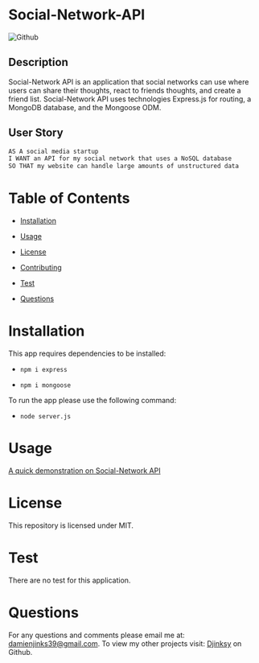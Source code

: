 # Social-Network-API

![Github](https://img.shields.io/badge/license-MIT-yellow.svg)

## Description

Social-Network API is an application that social networks can use where users can share their thoughts, react to friends thoughts, and create a friend list. Social-Network API uses technologies Express.js for routing, a MongoDB database, and the Mongoose ODM.

## User Story

```md
AS A social media startup
I WANT an API for my social network that uses a NoSQL database
SO THAT my website can handle large amounts of unstructured data
```

# Table of Contents
    
- [Installation](#installation)
    
- [Usage](#usage)
    
- [License](#license)
    
- [Contributing](#contributing)
    
- [Test](#test)
    
- [Questions](#questions)

# Installation 

This app requires dependencies to be installed:

- `npm i express`

- `npm i mongoose`

To run the app please use the following command:

- `node server.js`

# Usage 

[A quick demonstration on Social-Network API](https://drive.google.com/file/d/14kM8Y2zFnT9B4SXVY4ldHREXlRFS9ILi/view?usp=sharing)

# License 

This repository is licensed under MIT.

# Test

There are no test for this application.

# Questions 
  For any questions and comments please email me at: 
  damienjinks39@gmail.com.
  To view my other projects visit: 
  [Djinksy](https://github.com/Djinksy) on Github.

